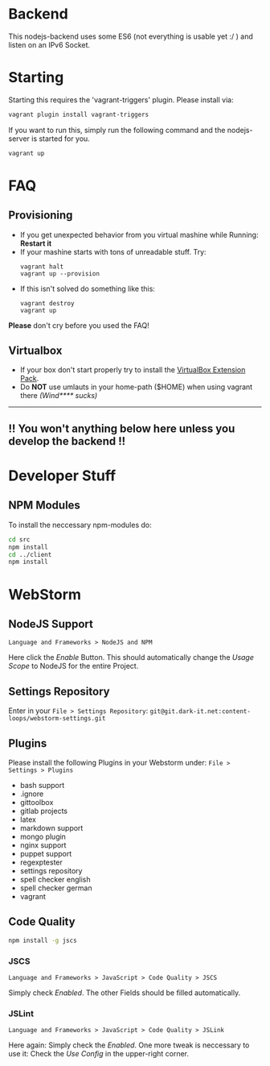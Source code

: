 # Backend
This nodejs-backend uses some ES6 (not everything is usable yet :/ ) and listen on an IPv6 Socket.

# Starting
Starting this requires the 'vagrant-triggers' plugin.
Please install via:

```bash
vagrant plugin install vagrant-triggers
```

If you want to run this, simply run the following command and the nodejs-server is started for you.

```bash
vagrant up
```

# FAQ

## Provisioning

- If you get unexpected behavior from you virtual mashine while Running:
    __Restart it__
- If your mashine starts with tons of unreadable stuff. Try:
    ```
    vagrant halt
    vagrant up --provision
    ```
- If this isn't solved do something like this:
    ```
    vagrant destroy
    vagrant up
    ```

__Please__ don't cry before you used the FAQ!

## Virtualbox

- If your box don't start properly try to install the
[VirtualBox Extension Pack](https://www.virtualbox.org/wiki/Downloads).
- Do __NOT__ use umlauts in your home-path ($HOME) when using vagrant there
_(Wind**** sucks)_


---
!! You __won't__ anything below here unless you develop the backend !!
---
# Developer Stuff

## NPM Modules
To install the neccessary npm-modules do:
```bash
cd src
npm install
cd ../client
npm install
```

# WebStorm

## NodeJS Support
`Language and Frameworks > NodeJS and NPM`

Here click the _Enable_ Button. This should automatically change the _Usage Scope_ to NodeJS for the entire Project.

## Settings Repository

Enter in your `File > Settings Repository`:
`git@git.dark-it.net:content-loops/webstorm-settings.git`

## Plugins

Please install the following Plugins in your Webstorm under:
`File > Settings > Plugins`

- bash support
- .ignore
- gittoolbox
- gitlab projects
- latex
- markdown support
- mongo plugin
- nginx support
- puppet support
- regexptester
- settings repository
- spell checker english
- spell checker german
- vagrant

## Code Quality

```bash
npm install -g jscs
```

### JSCS
`Language and Frameworks > JavaScript > Code Quality > JSCS`

Simply check _Enabled_. The other Fields should be filled automatically.

### JSLint
`Language and Frameworks > JavaScript > Code Quality > JSLink`

Here again: Simply check the _Enabled_. One more tweak is neccessary to use it:
Check the _Use Config_ in the upper-right corner.
